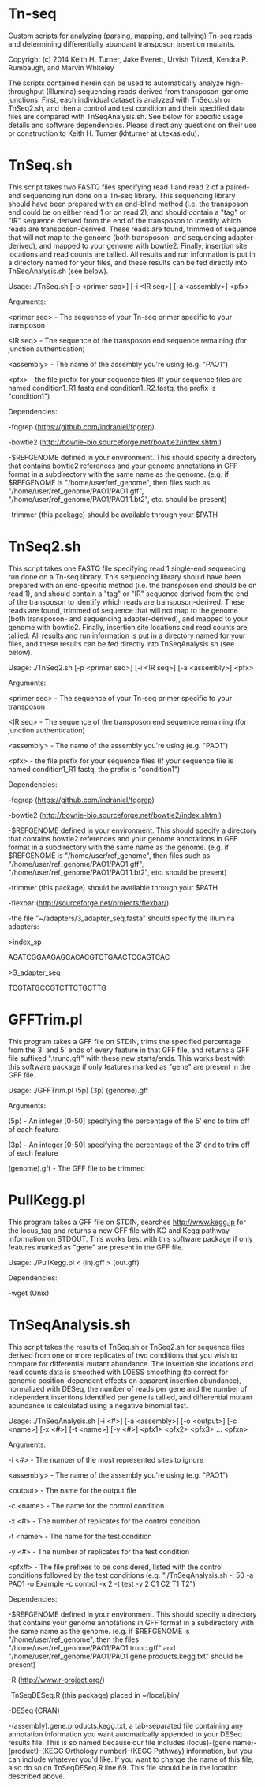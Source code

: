 Tn-seq
===========
Custom scripts for analyzing (parsing, mapping, and tallying) Tn-seq reads and
determining differentially abundant transposon insertion mutants.

Copyright (c) 2014 Keith H. Turner, Jake Everett, Urvish Trivedi, Kendra P.
Rumbaugh, and Marvin Whiteley

The scripts contained herein can be used to automatically analyze high-throughput
(Illumina) sequencing reads derived from transposon-genome junctions. First, each
individual dataset is analyzed with TnSeq.sh or TnSeq2.sh, and then a control and
test condition and their specified data files are compared with TnSeqAnalysis.sh.
See below for specific usage details and software dependencies. Please direct any
questions on their use or construction to Keith H. Turner (khturner at utexas.edu).


TnSeq.sh
===========
This script takes two FASTQ files specifying read 1 and read 2 of a paired-end
sequencing run done on a Tn-seq library. This sequencing library should have been
prepared with an end-blind method (i.e. the transposon end could be on either read
1 or on read 2), and should contain a "tag" or "IR" sequence derived from the end
of the transposon to identify which reads are transposon-derived. These reads are
found, trimmed of sequence that will not map to the genome (both transposon- and
sequencing adapter-derived), and mapped to your genome with bowtie2. Finally,
insertion site locations and read counts are tallied. All results and run
information is put in a directory named for your files, and these results can be
fed directly into TnSeqAnalysis.sh (see below).

Usage: ./TnSeq.sh [-p \<primer seq\>] [-i \<IR seq\>] [-a \<assembly\>] \<pfx\>

Arguments:

\<primer seq\> - The sequence of your Tn-seq primer specific to your transposon

\<IR seq\>     - The sequence of the transposon end sequence remaining (for junction
   authentication)

\<assembly\>   - The name of the assembly you're using (e.g. "PAO1")

\<pfx\>        - the file prefix for your sequence files (If your sequence files are
   named condition1_R1.fastq and condition1_R2.fastq, the prefix is "condition1")

Dependencies:

-fqgrep (https://github.com/indraniel/fqgrep)

-bowtie2 (http://bowtie-bio.sourceforge.net/bowtie2/index.shtml)

-$REFGENOME defined in your environment. This should specify a directory that
   contains bowtie2 references and your genome annotations in GFF format in a
   subdirectory with the same name as the genome.
   (e.g. if $REFGENOME is "/home/user/ref_genome", then files such as
   "/home/user/ref_genome/PAO1/PAO1.gff", "/home/user/ref_genome/PAO1/PAO1.1.bt2",
   etc. should be present)

-trimmer (this package) should be available through your $PATH


TnSeq2.sh
===========
This script takes one FASTQ file specifying read 1 single-end sequencing run done
on a Tn-seq library. This sequencing library should have been prepared with an
end-specific method (i.e. the transposon end should be on read 1), and should
contain a "tag" or "IR" sequence derived from the end of the transposon to identify
which reads are transposon-derived. These reads are found, trimmed of sequence that
will not map to the genome (both transposon- and sequencing adapter-derived), and
mapped to your genome with bowtie2. Finally, insertion site locations and read
counts are tallied. All results and run information is put in a directory named for
your files, and these results can be fed directly into TnSeqAnalysis.sh (see below).

Usage: ./TnSeq2.sh [-p \<primer seq\>] [-i \<IR seq\>] [-a \<assembly\>] \<pfx\>

Arguments:

\<primer seq\> - The sequence of your Tn-seq primer specific to your transposon

\<IR seq\>     - The sequence of the transposon end sequence remaining (for junction
   authentication)

\<assembly\>   - The name of the assembly you're using (e.g. "PAO1")

\<pfx\>        - the file prefix for your sequence files (If your sequence file is
   named condition1_R1.fastq, the prefix is "condition1")

Dependencies:

-fqgrep (https://github.com/indraniel/fqgrep)

-bowtie2 (http://bowtie-bio.sourceforge.net/bowtie2/index.shtml)

-$REFGENOME defined in your environment. This should specify a directory that
   contains bowtie2 references and your genome annotations in GFF format in a
   subdirectory with the same name as the genome.
   (e.g. if $REFGENOME is "/home/user/ref_genome", then files such as
   "/home/user/ref_genome/PAO1/PAO1.gff", "/home/user/ref_genome/PAO1/PAO1.1.bt2",
   etc. should be present)

-trimmer (this package) should be available through your $PATH

-flexbar (http://sourceforge.net/projects/flexbar/)

-the file "~/adapters/3_adapter_seq.fasta" should specify the Illumina adapters:

\>index_sp

AGATCGGAAGAGCACACGTCTGAACTCCAGTCAC

\>3_adapter_seq

TCGTATGCCGTCTTCTGCTTG


GFFTrim.pl
===========
This program takes a GFF file on STDIN, trims the specified percentage from the 3'
and 5' ends of every feature in that GFF file, and returns a GFF file suffixed
".trunc.gff" with these new starts/ends. This works best with this software package
if only features marked as "gene" are present in the GFF file.

Usage: ./GFFTrim.pl (5p) (3p) (genome).gff

Arguments:

(5p)         - An integer [0-50] specifying the percentage of the 5' end to trim
   off of each feature

(3p)         - An integer [0-50] specifying the percentage of the 3' end to trim
   off of each feature

(genome).gff - The GFF file to be trimmed


PullKegg.pl
===========
This program takes a GFF file on STDIN, searches http://www.kegg.jp for the
locus_tag and returns a new GFF file with KO and Kegg pathway information on
STDOUT. This works best with this software package if only features marked as
"gene" are present in the GFF file.

Usage: ./PullKegg.pl < (in).gff > (out.gff)

Dependencies:

-wget (Unix)


TnSeqAnalysis.sh
===========
This script takes the results of TnSeq.sh or TnSeq2.sh for sequence files derived
from one or more replicates of two conditions that you wish to compare for
differential mutant abundance. The insertion site locations and read counts data is
smoothed with LOESS smoothing (to correct for genomic position-dependent effects on
apparent insertion abundance), normalized with DESeq, the number of reads per gene
and the number of independent insertions identified per gene is tallied, and
differential mutant abundance is calculated using a negative binomial test.

Usage: ./TnSeqAnalysis.sh [-i \<#\>] [-a \<assembly\>] [-o \<output\>] [-c \<name\>]
   [-x \<#\>] [-t \<name\>] [-y \<#\>] \<pfx1\> \<pfx2\> \<pfx3\> ... \<pfxn\>

Arguments:

-i \<#\>     - The number of the most represented sites to ignore

\<assembly\> - The name of the assembly you're using (e.g. "PAO1")

\<output\>   - The name for the output file

-c \<name\>  - The name for the control condition

-x \<#\>     - The number of replicates for the control condition

-t \<name\>  - The name for the test condition

-y \<#\>     - The number of replicates for the test condition

\<pfx#\>     - The file prefixes to be considered, listed with the control conditions
   followed by the test conditions (e.g. "./TnSeqAnalysis.sh -i 50 -a PAO1
   -o Example -c control -x 2 -t test -y 2 C1 C2 T1 T2")

Dependencies:

-$REFGENOME defined in your environment. This should specify a directory that
   contains your genome annotations in GFF format in a subdirectory with the same
   name as the genome. (e.g. if $REFGENOME is "/home/user/ref_genome", then the
   files "/home/user/ref_genome/PAO1/PAO1.trunc.gff" and 
   "/home/user/ref_genome/PAO1/PAO1.gene.products.kegg.txt" should be present)
   
-R (http://www.r-project.org/)

-TnSeqDESeq.R (this package) placed in ~/local/bin/

-DESeq (CRAN)

-(assembly).gene.products.kegg.txt, a tab-separated file containing any annotation
   information you want automatically appended to your DESeq results file. This is
   so named because our file includes (locus)-(gene name)-(product)-(KEGG
   Orthology number)-(KEGG Pathway) information, but you can include whatever you'd
   like. If you want to change the name of this file, also do so on TnSeqDESeq.R
   line 69. This file should be in the location described above.
